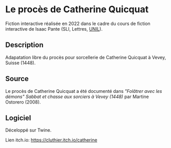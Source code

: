 # Le procès de Catherine Quicquat
Fiction interactive réalisée en 2022 dans le cadre du cours de fiction interactive de Isaac Pante (SLI, Lettres, [UNIL](https://www.unil.ch/central/en/home.html)).

## Description
Adapatation libre du procès pour sorcellerie de Catherine Quicquat à Vevey, Suisse (1448).

## Source
Le procès de Catherine Quicquat a été documenté dans *"Folâtrer avec les démons" Sabbat et chasse aux sorciers à Vevey (1448)* par Martine Ostorero (2008).

## Logiciel
Déceloppé sur Twine.

Lien itch.io: https://cluthier.itch.io/catherine
